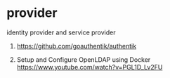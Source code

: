 # provider
identity provider and service provider



1. https://github.com/goauthentik/authentik

2. Setup and Configure OpenLDAP using Docker
https://www.youtube.com/watch?v=PGL1D_Lv2FU
